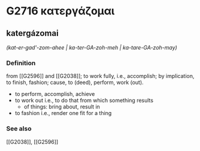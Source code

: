 # G2716 κατεργάζομαι

## katergázomai

_(kat-er-gad'-zom-ahee | ka-ter-GA-zoh-meh | ka-tare-GA-zoh-may)_

### Definition

from [[G2596]] and [[G2038]]; to work fully, i.e., accomplish; by implication, to finish, fashion; cause, to (deed), perform, work (out).

- to perform, accomplish, achieve
- to work out i.e., to do that from which something results
  - of things: bring about, result in
- to fashion i.e., render one fit for a thing

### See also

[[G2038]], [[G2596]]

